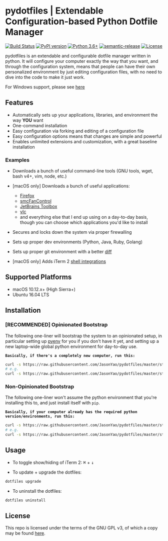 # pydotfiles | Extendable Configuration-based Python Dotfile Manager
[![Build Status](https://travis-ci.org/JasonYao/pydotfiles.svg?branch=master)](https://travis-ci.org/JasonYao/pydotfiles)
[![PyPI version](https://badge.fury.io/py/pydotfiles.svg)](https://badge.fury.io/py/pydotfiles)
[![Python 3.6+](https://img.shields.io/badge/python-3.6+-blue.svg)](https://www.python.org/downloads/release/python-360/)
[![semantic-release](https://img.shields.io/badge/%20%20%F0%9F%93%A6%F0%9F%9A%80-semantic--release-e10079.svg)](https://github.com/semantic-release/semantic-release)
[![License](https://img.shields.io/github/license/jasonyao/pydotfiles.svg)](LICENSE)

pydotfiles is an extendable and configurable dotfile manager written in python.
It will configure your computer exactly the way that you want, and through the
configuration system, means that people can have their own personalized environment
by just editing configuration files, with no need to dive into the code to make it
just work.

For Windows support, please see [here](https://media1.giphy.com/media/26FPy3QZQqGtDcrja/giphy.gif)

## Features
- Automatically sets up your applications, libraries, and environment the
  way **YOU** want
- One-command installation
- Easy configuration via forking and editing of a configuration file
- Easy configuration options means that changes are simple and powerful
- Enables unlimited extensions and customization, with a great baseline installation

### Examples
- Downloads a bunch of useful command-line tools (GNU tools, wget, bash v4+, vim, node, etc.)

- [macOS only] Downloads a bunch of useful applications:
  - [Firefox](https://www.mozilla.org/en-US/firefox/)
  - [smcFanControl](https://www.eidac.de/)
  - [JetBrains Toolbox](https://www.jetbrains.com/toolbox/)
  - [vlc](https://www.videolan.org/vlc/index.html)
  - and everything else that I end up using on a day-to-day basis, though you can
    choose which applications you'd like to install

- Secures and locks down the system via proper firewalling
- Sets up proper dev environments (Python, Java, Ruby, Golang)
- Sets up proper git environment with a better [diff](https://github.com/so-fancy/diff-so-fancy)
- [macOS only] Adds iTerm 2 [shell integrations](https://www.iterm2.com/documentation-shell-integration.html)

## Supported Platforms
- macOS 10.12.x+ (High Sierra+)
- Ubuntu 16.04 LTS

## Installation
### [RECOMMENDED] Opinionated Bootstrap
The following one-liner will bootstrap the system to an opinionated
setup, in particular setting up [pyenv](https://github.com/pyenv/pyenv)
for you if you don't have it yet, and setting up a new laptop-wide global
python environment for day-to-day use.

**`Basically, if there's a completely new computer, run this:`**

```sh
curl -s https://raw.githubusercontent.com/JasonYao/pydotfiles/master/start-opinionated | bash -s {CONFIGURATION_REPO_GIT_LINK}
# e.g.
curl -s https://raw.githubusercontent.com/JasonYao/pydotfiles/master/start-opinionated | bash -s https://github.com/JasonYao/dotfiles.git
```

### Non-Opinionated Bootstrap
The following one-liner won't assume the python environment that you're
installing this to, and just install itself with `pip`.

**`Basically, if your computer already has the required python version/environments, run this:`**

```sh
curl -s https://raw.githubusercontent.com/JasonYao/pydotfiles/master/start-base | bash -s {CONFIGURATION_REPO_GIT_LINK}
# e.g.
curl -s https://raw.githubusercontent.com/JasonYao/pydotfiles/master/start-base | bash -s https://github.com/JasonYao/dotfiles.git
```

## Usage
- To toggle show/hiding of iTerm 2:
<kbd>⌘</kbd> + <kbd>↓</kbd>

- To update + upgrade the dotfiles:
```sh
dotfiles upgrade
```

- To uninstall the dotfiles:
```sh
dotfiles uninstall
```

## License
This repo is licensed under the terms of the
GNU GPL v3, of which a copy may be found [here](LICENSE).
